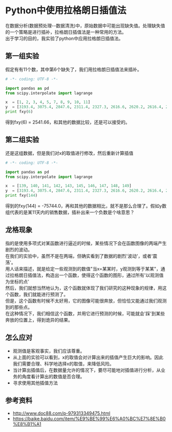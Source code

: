 # Python中使用拉格朗日插值法

 在数据分析(数据预处理--数据清洗)中，原始数据中可能出现缺失值。处理缺失值的一个策略是进行插补，拉格朗日插值法是一种常用的方法。<br />
 出于学习的目的，我实验了python中应用拉格朗日插值法。
 
## 第一组实验
假定有有11个数，其中第6个缺失了，我们用拉格朗日插值法来插补。
```python
# -*- coding: UTF-8 -*-

import pandas as pd
from scipy.interpolate import lagrange

x  = [1, 2, 3, 4, 5, 7, 8, 9, 10, 11]
y  = [3193.4, 3075.4, 2847.6, 2311.4, 2327.3, 2616.6, 2620.2, 2616.4, 2655.8, 2310.7]
print fxy(6)
```
得到fxy(6) = 2541.66，和其他的数据比较，还是可以接受的。

## 第二组实验
还是这组数据，但是我们对x的取值进行修改，然后重新计算插值
```python
# -*- coding: UTF-8 -*-

import pandas as pd
from scipy.interpolate import lagrange

x  = [139, 140, 141, 142, 143, 145, 146, 147, 148, 149]
y  = [3193.4, 3075.4, 2847.6, 2311.4, 2327.3, 2616.6, 2620.2, 2616.4, 2655.8, 2310.7]
print fxy(144)
```
得到的fxy(144) = -75744.0，再和其他的数据相比，就不是那么合理了。假如y数组代表的是某11天内的销售数据，插补出来一个负数是个啥意思？

## 龙格现象
指的是使用多项式对某函数进行逼近的时候，某些情况下会在函数图像的两端产生剧烈的波动。<br />
在我们的实验中，虽然不是在两端，但确实看到了数据的剧烈'波动'，或者'震荡'。<br />
用人话来描述，就是给定一些观测到的数值"当x=某某时，y观测到等于某某"，通过拉格朗日插值法，构造出一个函数，使得这个函数的图形，通过所有'以观测值为坐标的点'<br />
然后，我们就想当然地认为，这个函数就体现了我们研究的这种现象的规律，用这个函数，我们就能进行预测了。<br />
但是，这个函数有时候不太好用，它的图像可能很奔放，但恰恰又能通过我们观测到的那些点。<br />
在这种情况下，我们相信这个函数，并用它进行预测的时候，可能就会'踩'到某些奔放的位置上，得到诡异的结果。

## 怎么应对
- 观测值是客观事实，我们应该尊重。<br />
- 从上面的实验可以看到，x的取值会对计算出来的插值产生巨大的影响。因此我们需要合理、科学地选择x的取值，来降低风险。<br />
- 当计算出插值后，在数据量允许的情况下，要尽可能地对插值进行分析，从业务的角度看计算出的数值是否合理。
- 寻求使用其他插值方法

## 参考资料
- http://www.doc88.com/p-979313349475.html
- https://baike.baidu.com/item/%E9%BE%99%E6%A0%BC%E7%8E%B0%E8%B1%A1
